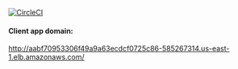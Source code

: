[![CircleCI](https://dl.circleci.com/status-badge/img/gh/aledeulo/cloud-dev-capstone-project/tree/master.svg?style=svg)](https://dl.circleci.com/status-badge/redirect/gh/aledeulo/cloud-dev-capstone-project/tree/master)

#### Client app domain:
http://aabf70953306f49a9a63ecdcf0725c86-585267314.us-east-1.elb.amazonaws.com/